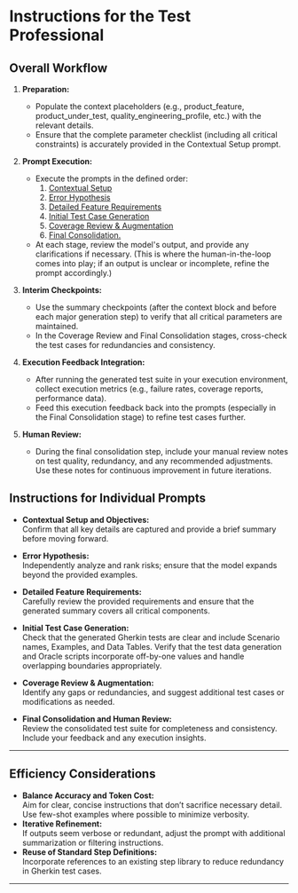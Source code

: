 # Instructions for the Test Professional

## Overall Workflow

1. **Preparation:**  
   - Populate the context placeholders (e.g., product_feature, product_under_test, quality_engineering_profile, etc.) with the relevant details.
   - Ensure that the complete parameter checklist (including all critical constraints) is accurately provided in the Contextual Setup prompt.
  
2. **Prompt Execution:**  
   - Execute the prompts in the defined order:
        1. [Contextual Setup](01-contextual-setup.md)
        2. [Error Hypothesis](02-error-hypothesis.md)
        3. [Detailed Feature Requirements](03-detailed-feature-requirements.md)
        4. [Initial Test Case Generation](04-initial-test-case-generation.md)
        5. [Coverage Review & Augmentation](05-coverage-review-and-augmentation.md)
        6. [Final Consolidation.](06-final-consolidation.md)
   - At each stage, review the model's output, and provide any clarifications if necessary. (This is where the human-in-the-loop comes into play; if an output is unclear or incomplete, refine the prompt accordingly.)

3. **Interim Checkpoints:**  
   - Use the summary checkpoints (after the context block and before each major generation step) to verify that all critical parameters are maintained.
   - In the Coverage Review and Final Consolidation stages, cross-check the test cases for redundancies and consistency.

4. **Execution Feedback Integration:**  
   - After running the generated test suite in your execution environment, collect execution metrics (e.g., failure rates, coverage reports, performance data).
   - Feed this execution feedback back into the prompts (especially in the Final Consolidation stage) to refine test cases further.

5. **Human Review:**  
   - During the final consolidation step, include your manual review notes on test quality, redundancy, and any recommended adjustments. Use these notes for continuous improvement in future iterations.

## Instructions for Individual Prompts

- **Contextual Setup and Objectives:**  
  Confirm that all key details are captured and provide a brief summary before moving forward.

- **Error Hypothesis:**  
  Independently analyze and rank risks; ensure that the model expands beyond the provided examples.

- **Detailed Feature Requirements:**  
  Carefully review the provided requirements and ensure that the generated summary covers all critical components.

- **Initial Test Case Generation:**  
  Check that the generated Gherkin tests are clear and include Scenario names, Examples, and Data Tables. Verify that the test data generation and Oracle scripts incorporate off-by-one values and handle overlapping boundaries appropriately.

- **Coverage Review & Augmentation:**  
  Identify any gaps or redundancies, and suggest additional test cases or modifications as needed.

- **Final Consolidation and Human Review:**  
  Review the consolidated test suite for completeness and consistency. Include your feedback and any execution insights.

---

## Efficiency Considerations

- **Balance Accuracy and Token Cost:**  
  Aim for clear, concise instructions that don’t sacrifice necessary detail. Use few-shot examples where possible to minimize verbosity.
- **Iterative Refinement:**  
  If outputs seem verbose or redundant, adjust the prompt with additional summarization or filtering instructions.
- **Reuse of Standard Step Definitions:**  
  Incorporate references to an existing step library to reduce redundancy in Gherkin test cases.

---
